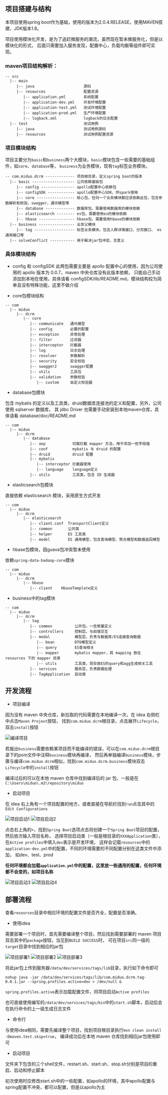 ## 项目搭建与结构
本项目使用spring boot作为基础，使用的版本为2.0.4.RELEASE，使用MAVEN搭建，JDK版本1.8。

项目使用模块化开发，是为了追赶微服务的潮流，虽然现在暂未微服务化，但是以模块化的形式，
后面只需要加入服务发现，配置中心，负载均衡等组件即可实现。

### maven项目结构解析：
```$xslt
-- src
  |-- main                         
     |-- java                      源码
     |-- resources                 配置资源
        |-- application.yml        系统配置
        |-- application-dev.yml    开发环境配置
        |-- application-test.yml   测试环境配置
        |-- application-prod.yml   生产环境配置
        |-- logback.xml            logback的日志配置
  |-- test                         测试用例
     |-- java                      测试用例源码
     |-- resources                 测试用例配置资源
```

### 项目模块结构

项目主要分为`basic`和`business`两个大模块，`basic`模块包含一些需要的基础组件，如`core`、`database`等，
`business`为业务模块，现有`tag`标签业务模块。

```$xslt
-- com.miduo.dcrm ------------- 项目根目录，定义spring boot的版本
  |-- basic ------------------- 公共依赖基础包
     |-- config --------------- apollo配置中心依赖包
     |-- configSDK ------------ apollo配置中心SDK，供spark使用
     |-- core ----------------- 核心包，任何一个业务模块都应该依赖此包，包含参数解析和校验，swagger，通讯模型等
     |-- database ------------- 数据库包，需要使用数据库的模块依赖
     |-- elasticsearch -------- es包，需要使用es的模块依赖
     |-- hbase ---------------- hbase包，需要使用hbase的模块依赖
  |-- business ---------------- 业务父模块
     |-- tag ------------------ 标签业务模块，包含人群详情接口、分页接口、 es 通用接口等
  |-- solveConflict ----------- 用于解决jar包冲突，无意义
```
### 具体模块结构
- config 和 configSDK
此两包需要主要是 apollo 配置中心的使用，因为公司使用的 apollo 版本为 0.0.7，maven 中央仓库没有此版本依赖，
只能自己手动添加到本地在使用，具体请看 configSDK/lib/README.md，模块结构较为简单且没有特殊功能，这里不做介绍

- core包模块结构
```$xslt
-- com
  |-- miduo
     |-- dcrm
        |-- core
           |-- communicate   通讯模型
           |-- config        必要的配置
           |-- exception     异常处理
           |-- filter        过滤器
           |-- interceptor   拦截器
           |-- log           日志处理
           |-- resolver      参数解析
           |-- security      安全校验
           |-- swagger2      swagger配置
           |-- utils         工具包
           |-- validation    参数校验
              |-- custom     自定义校验器
```
- database包模块

包含 mybatis 的定义以及工具类，druid数据库连接池的定义和配置，另外，公司使用 sqlserver 数据库，
其 jdbc Driver 也需要手动安装到本地maven仓库，具体请看 database/doc/README.md
```$xslt
-- com
  |-- miduo
     |-- dcrm
        |-- database
           |-- aop            切面拦截 mapper 方法，用于添加一些字段值
           |-- conf           mybatis 与 druid 的配置
           |-- druid          druid 配置
           |-- mybatis  
              |-- interceptor 拦截器使用
              |-- language    language定义
           |-- utils          工具类，包含 ID 生成器
```

- elasticsearch包模块

直接依赖 elasticsearch 模块，采用原生方式开发
```$xslt
-- com
  |-- miduo
     |-- dcrm
        |-- elasticsearch
           |-- client.conf  TransportClient定义
           |-- common       公共类
           |-- helper       ES 工具类
           |-- model        ES 通用模型，包含查询模型、聚合模型和数据返回模型
```

- hbase包模块，因guava包冲突暂未使用

依赖`spring-data-hadoop-core`模块
```$xslt
-- com
  |-- miduo
     |-- dcrm
        |-- hbase
           |-- client    HbaseTemplate定义
```

- business中的tag模块

```$xslt
-- com
  |-- miduo
     |-- dcrm
        |-- tag
           |-- common          公共包，一些常量定义
           |-- controllers     控制层，与前端交互
           |-- modal           模型层，负责与数据库/ES连接查询数据
              |-- bean         DTO模型定义
              |-- query        ES查询相关
              |-- mapper       mybatis mapper，其 mapping 放在 resources 下的 mapper 目录
              |-- utils        工具类，现存放ES的query和agg生成相关工具
           |-- services        服务层，负责数据处理
           |-- TagApplication  启动类
```

## 开发流程
- 项目编译

因为没有 maven 中央仓库，新拉取的代码需要在本地编译一次，在 idea 右侧栏中点击`Maven Projext`按钮，
找到`com.miduo.dcrm`根目录，点击展开`Lifecycle`，双击`install`按钮

![编译项目](../imgs/maven项目编译.png)

若报出`business`需要依赖某项目而不能编译的错误，可以在`com.miduo.dcrm`根目录下的pom文件中注释`business`模块再编译，
然后再单独编译`business`模块，步骤与编译`com.miduo.dcrm`相似，找到`com.miduo.dcrm.business`模块双击`Lifecycle`中的`install`按钮

编译过后的可以在本地 maven 仓库中找到编译后的 jar 包，一般是在`C:\Users\miduo\.m2\repository\miduo`

- 启动项目

在 idea 右上角有一个项目配置的地方，或者直接在导航栏找到`run`点击其中的`Edit Configurations`

![项目启动1](../imgs/项目启动1.png)
![项目启动2](../imgs/项目启动2.png)

点击右上角的`+`，找到`Spring Boot`选项点击将创建一个`Spring Boot`项目的配置，然后依次输入项目名称，
选择项目启动类（一般是根目录的`XXXApplication`类），在`Active profiles`中填入`dev`表示是开发环境，
这样会记载`resources`中的`application-dev.yml`中的配置，不同的环境需要的不同配置分别在这类文件中添加，
如dev、test、prod

**任何环境都会加载`application.yml`中的配置，这里放一些通用的配置，任何环境都不会变的，如项目名称**

![项目启动3](../imgs/项目启动3.png)
![项目启动4](../imgs/项目启动4.png)

## 部署流程
查看`resources`目录中相应环境的配置文件是否齐全，配置是否准确。
- 使用idea

需要部署一个项目时，首先需要编译整个项目，然后找到需要部署的 maven 项目双击其中的`package`按钮，当见到`BUILD SUCCESS`时，
可在项目`src`同一级的`target`目录中找到相应的jar包

![项目部署1](../imgs/项目部署1.png)
![项目部署2](../imgs/项目部署2.png)
![项目部署3](../imgs/项目部署3.png)

将此jar包上传到服务器`/data/dev/services/tags/lib`目录，执行如下命令即可
```shell
nohup java -jar /data/dev/services/tags/lib/com.miduo.dcrm.tag-0.0.1.jar --spring.profiles.active=dev > /dev/null &
```
`spring.profiles.active`表示加载配置文件，同项目启动`Active profiles`

也可直接使用编写的`/data/dev/services/tags/bin`中的`start.sh`脚本，启动后会在执行命令的上一级生成日志文件

- 命令行

与使用idea相同，需要先编译整个项目，找到项目根目录执行`mvn clean install -Dmaven.test.skip=true`，
编译成功后在本地 maven 仓库找到相应jar包使用即可

- 启动项目

文件夹下包含的三个shell文件，restart.sh、start.sh、stop.sh分别是项目的重启、启动和停止脚本

初次使用时应修改start.sh中的一些配置，如apollo的环境，其中apollo配置与spring配置不冲突，都可以配置，但是以apollo为主